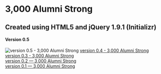 3,000 Alumni Strong
===================

## Created using HTML5 and jQuery 1.9.1 (Initializr)

#### Version 0.5
![version 0.5 - 3,000 Alumni Strong](http://i.imgur.com/ycPNk67.jpg "3,000 Alumni Strong")
[version 0.4 - 3,000 Alumni Strong](http://i.imgur.com/0FnBthK.jpg "3,000 Alumni Strong")<br />
[version 0.3 - 3,000 Alumni Strong](http://i.imgur.com/W1sdlmw.jpg "3,000 Alumni Strong")<br />
[version 0.2 — 3,000 Alumni Strong](http://i.imgur.com/SrrG093.jpg "3,000 Alumni Strong")<br />
[version 0.1 — 3,000 Alumni Strong](http://i.imgur.com/ctigLrQ.jpg "3,000 Alumni Strong")
